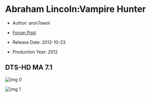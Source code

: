 # Abraham Lincoln:Vampire Hunter

* Author: aron7awol

* [Forum Post](https://www.avsforum.com/threads/bass-eq-for-filtered-movies.2995212/post-58305336)

* Release Date: 2012-10-23
* Production Year: 2012

## DTS-HD MA 7.1

![img 0](https://i.imgur.com/57u3nTd.jpg)

![img 1](https://i.imgur.com/MSZGIvF.jpg)

